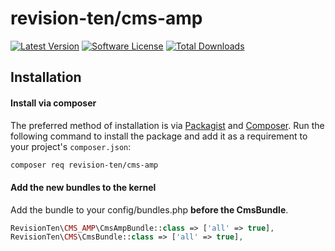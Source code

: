 # revision-ten/cms-amp

[![Latest Version][badge-release]][release]
[![Software License][badge-license]][license]
[![Total Downloads][badge-downloads]][downloads]

## Installation

#### Install via composer

The preferred method of installation is via [Packagist][] and [Composer][]. Run the following command to install the package and add it as a requirement to your project's `composer.json`:

```bash
composer req revision-ten/cms-amp
```

#### Add the new bundles to the kernel

Add the bundle to your config/bundles.php **before the CmsBundle**.
```PHP
RevisionTen\CMS_AMP\CmsAmpBundle::class => ['all' => true],
RevisionTen\CMS\CmsBundle::class => ['all' => true],
```

[packagist]: https://packagist.org/packages/revision-ten/cms
[composer]: http://getcomposer.org/

[badge-release]: https://img.shields.io/packagist/v/revision-ten/cms-amp.svg?style=flat-square
[badge-license]: https://img.shields.io/badge/license-MIT-brightgreen.svg?style=flat-square
[badge-downloads]: https://img.shields.io/packagist/dt/revision-ten/cms-amp.svg?style=flat-square

[release]: https://packagist.org/packages/revision-ten/cms-amp
[license]: https://github.com/RevisionTen/cms-amp/blob/master/LICENSE
[downloads]: https://packagist.org/packages/revision-ten/cms-amp
